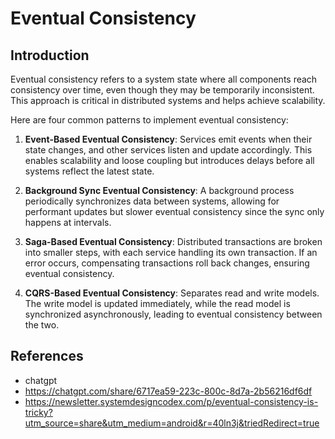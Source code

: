 # Eventual Consistency

## Introduction
Eventual consistency refers to a system state where all components reach consistency over time, even though they may be temporarily inconsistent. This approach is critical in distributed systems and helps achieve scalability.

Here are four common patterns to implement eventual consistency:

1. **Event-Based Eventual Consistency**: Services emit events when their state changes, and other services listen and update accordingly. This enables scalability and loose coupling but introduces delays before all systems reflect the latest state.

2. **Background Sync Eventual Consistency**: A background process periodically synchronizes data between systems, allowing for performant updates but slower eventual consistency since the sync only happens at intervals.

3. **Saga-Based Eventual Consistency**: Distributed transactions are broken into smaller steps, with each service handling its own transaction. If an error occurs, compensating transactions roll back changes, ensuring eventual consistency.

4. **CQRS-Based Eventual Consistency**: Separates read and write models. The write model is updated immediately, while the read model is synchronized asynchronously, leading to eventual consistency between the two.

## References
* chatgpt 
* https://chatgpt.com/share/6717ea59-223c-800c-8d7a-2b56216df6df
* https://newsletter.systemdesigncodex.com/p/eventual-consistency-is-tricky?utm_source=share&utm_medium=android&r=40ln3j&triedRedirect=true